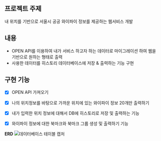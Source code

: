 ## 프로젝트 주제
내 위치를 기반으로 서울시 공공 와이파이 정보를 제공하는 웹서비스 개발


## 내용
- OPEN API를 이용하여 내가 서비스 하고자 하는 데이터로 마이그레이션 하여 웹을 기반으로 원하는 형태로 출력
- 사용한 데이터를 히스토리 데이터베이스에 저장 & 출력하는 기능 구현


## 구현 기능
- [x] OPEN API 가져오기
- [x] 나의 위치정보를 바탕으로 가까운 위치에 있는 와이파이 정보 20개만 출력하기
- [x] 내가 입력한 위치 정보에 대해서 DB에 히스토리로 저장 및 출력하는 기능
- [x] 와이파이 정보에 대한 북마크와 북마크 그룹 생성 및 출력하기 기능


**ERD**
![데이터베이스 테이블 캡처](https://github.com/leejaeeun59357/zerobaseMission1/assets/149572895/24a2d041-d75a-4715-bbba-c5535fb31251)
